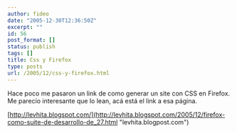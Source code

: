 ```yaml
---
author: fideo
date: "2005-12-30T12:36:50Z"
excerpt: ""
id: 56
post_format: []
status: publish
tags: []
title: Css y Firefox
type: posts
url: /2005/12/css-y-firefox.html
---
```

Hace poco me pasaron un link de como generar un site con CSS en Firefox.  
Me parecío interesante que lo lean, acá está el link a esa página.

[http://levhita.blogspot.com/](http://levhita.blogspot.com/2005/12/firefox-como-suite-de-desarrollo-de_27.html "levhita.blogpost.com")
